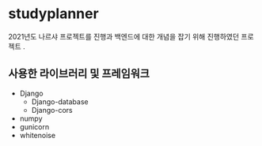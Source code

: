 # studyplanner
2021년도 나르샤 프로젝트를 진행과 백엔드에 대한 개념을 잡기 위해 진행하였던 프로젝트 .

## 사용한 라이브러리 및 프레임워크
* Django
  * Django-database
  * Django-cors
* numpy
* gunicorn
* whitenoise
